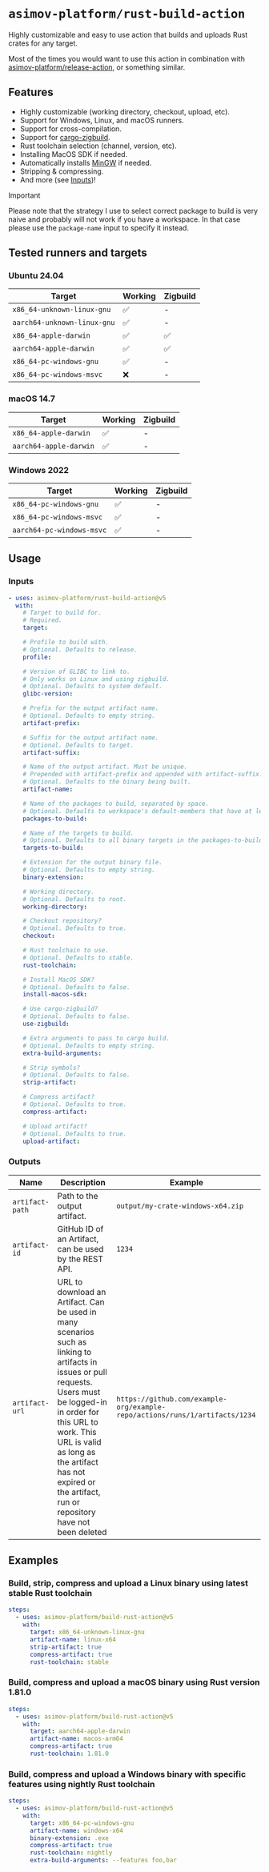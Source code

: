 # `asimov-platform/rust-build-action`

Highly customizable and easy to use action that builds and uploads Rust crates for any target.

Most of the times you would want to use this action in combination with [asimov-platform/release-action](https://github.com/asimov-platform/release-action), or something similar.

## Features

- Highly customizable (working directory, checkout, upload, etc).
- Support for Windows, Linux, and macOS runners.
- Support for cross-compilation.
- Support for [cargo-zigbuild](https://github.com/rust-cross/cargo-zigbuild).
- Rust toolchain selection (channel, version, etc).
- Installing MacOS SDK if needed.
- Automatically installs [MinGW](https://www.mingw-w64.org/) if needed.
- Stripping & compressing.
- And more (see [Inputs](#inputs))!

> [!IMPORTANT]
> Please note that the strategy I use to select correct package to build is very naive and
> probably will not work if you have a workspace. In that case please use
> the `package-name` input to specify it instead.

## Tested runners and targets

### Ubuntu 24.04

| Target                      | Working | Zigbuild |
| --------------------------- | ------- | -------- |
| `x86_64-unknown-linux-gnu`  | ✅      | -        |
| `aarch64-unknown-linux-gnu` | ✅      | -        |
| `x86_64-apple-darwin`       | ✅      | ✅       |
| `aarch64-apple-darwin`      | ✅      | ✅       |
| `x86_64-pc-windows-gnu`     | ✅      | -        |
| `x86_64-pc-windows-msvc`    | ❌      | -        |

### macOS 14.7

| Target                 | Working | Zigbuild |
| ---------------------- | ------- | -------- |
| `x86_64-apple-darwin`  | ✅      | -        |
| `aarch64-apple-darwin` | ✅      | -        |

### Windows 2022

| Target                    | Working | Zigbuild |
| ------------------------- | ------- | -------- |
| `x86_64-pc-windows-gnu`   | ✅      | -        |
| `x86_64-pc-windows-msvc`  | ✅      | -        |
| `aarch64-pc-windows-msvc` | ✅      | -        |

## Usage

### Inputs

```yaml
- uses: asimov-platform/rust-build-action@v5
  with:
    # Target to build for.
    # Required.
    target:

    # Profile to build with.
    # Optional. Defaults to release.
    profile:

    # Version of GLIBC to link to.
    # Only works on Linux and using zigbuild.
    # Optional. Defaults to system default.
    glibc-version:

    # Prefix for the output artifact name.
    # Optional. Defaults to empty string.
    artifact-prefix:

    # Suffix for the output artifact name.
    # Optional. Defaults to target.
    artifact-suffix:

    # Name of the output artifact. Must be unique.
    # Prepended with artifact-prefix and appended with artifact-suffix.
    # Optional. Defaults to the binary being built.
    artifact-name:

    # Name of the packages to build, separated by space.
    # Optional. Defaults to workspace's default-members that have at least one binary target.
    packages-to-build:

    # Name of the targets to build.
    # Optional. Defaults to all binary targets in the packages-to-build.
    targets-to-build:

    # Extension for the output binary file.
    # Optional. Defaults to empty string.
    binary-extension:

    # Working directory.
    # Optional. Defaults to root.
    working-directory:

    # Checkout repository?
    # Optional. Defaults to true.
    checkout:

    # Rust toolchain to use.
    # Optional. Defaults to stable.
    rust-toolchain:

    # Install MacOS SDK?
    # Optional. Defaults to false.
    install-macos-sdk:

    # Use cargo-zigbuild?
    # Optional. Defaults to false.
    use-zigbuild:

    # Extra arguments to pass to cargo build.
    # Optional. Defaults to empty string.
    extra-build-arguments:

    # Strip symbols?
    # Optional. Defaults to false.
    strip-artifact:

    # Compress artifact?
    # Optional. Defaults to true.
    compress-artifact:

    # Upload artifact?
    # Optional. Defaults to true.
    upload-artifact:
```

### Outputs

| Name            | Description                                                                                                                                                                                                                                                                                   | Example                                                                     |
| --------------- | --------------------------------------------------------------------------------------------------------------------------------------------------------------------------------------------------------------------------------------------------------------------------------------------- | --------------------------------------------------------------------------- |
| `artifact-path` | Path to the output artifact.                                                                                                                                                                                                                                                                  | `output/my-crate-windows-x64.zip`                                           |
| `artifact-id`   | GitHub ID of an Artifact, can be used by the REST API.                                                                                                                                                                                                                                        | `1234`                                                                      |
| `artifact-url`  | URL to download an Artifact. Can be used in many scenarios such as linking to artifacts in issues or pull requests. Users must be logged-in in order for this URL to work. This URL is valid as long as the artifact has not expired or the artifact, run or repository have not been deleted | `https://github.com/example-org/example-repo/actions/runs/1/artifacts/1234` |

## Examples

### Build, strip, compress and upload a Linux binary using latest stable Rust toolchain

```yaml
steps:
  - uses: asimov-platform/build-rust-action@v5
    with:
      target: x86_64-unknown-linux-gnu
      artifact-name: linux-x64
      strip-artifact: true
      compress-artifact: true
      rust-toolchain: stable
```

### Build, compress and upload a macOS binary using Rust version 1.81.0

```yaml
steps:
  - uses: asimov-platform/build-rust-action@v5
    with:
      target: aarch64-apple-darwin
      artifact-name: macos-arm64
      compress-artifact: true
      rust-toolchain: 1.81.0
```

### Build, compress and upload a Windows binary with specific features using nightly Rust toolchain

```yaml
steps:
  - uses: asimov-platform/build-rust-action@v5
    with:
      target: x86_64-pc-windows-gnu
      artifact-name: windows-x64
      binary-extension: .exe
      compress-artifact: true
      rust-toolchain: nightly
      extra-build-arguments: --features foo,bar
```

